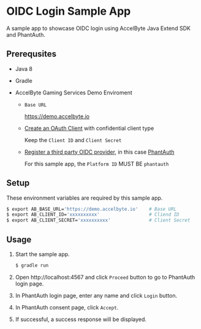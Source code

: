 # OIDC Login Sample App

A sample app to showcase OIDC login using AccelByte Java Extend SDK and PhantAuth. 

## Prerequsites

* Java 8

* Gradle

* AccelByte Gaming Services Demo Enviroment

    * `Base URL` 
      
        https://demo.accelbyte.io

    * [Create an OAuth Client](https://docs.accelbyte.io/guides/access/iam-client.html) with confidential client type 

        Keep the `Client ID` and `Client Secret`

    * [Register a third party OIDC provider](https://docs.accelbyte.io/guides/access/3rd-party-platform-integration.html#openid-connect), in this case [PhantAuth](https://phantauth.net/)

        For this sample app, the `Platform ID` MUST BE `phantauth`

## Setup

These environment variables are required by this sample app.

```bash
$ export AB_BASE_URL='https://demo.accelbyte.io'    # Base URL
$ export AB_CLIENT_ID='xxxxxxxxxx'                  # Cliend ID
$ export AB_CLIENT_SECRET='xxxxxxxxxx'              # Client Secret
```

## Usage

1. Start the sample app.

    ```bash
    $ gradle run
    ```

2. Open http://localhost:4567 and click `Proceed` button to go to PhantAuth login page.

3. In PhantAuth login page, enter any name and click `Login` button.

4. In PhantAuth consent page, click `Accept`.

5. If successful, a success response will be displayed.


